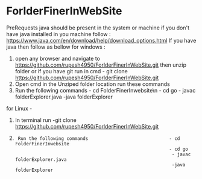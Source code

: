 # ForlderFinerInWebSite
PreRequests java should be present in the system or machine 
  if you don't have java installed in you machine follow : https://www.java.com/en/download/help/download_options.html
If you have java then follow as bellow
for windows :
  1) open any browser and navigate to https://github.com/rupesh4950/ForlderFinerInWebSite.git  then unzip folder
  or if you have git run in cmd - git clone https://github.com/rupesh4950/ForlderFinerInWebSite.git
  2) Open cmd in the Unziped folder location run these commands
  3)    Run the following commands                                   - cd FolderFinerInwebsite\n
                                                                - cd go
                                                                 - javac folderExplorer.java
                                                                 -java folderExplorer



for Linux -
1) In terminal run -git clone https://github.com/rupesh4950/ForlderFinerInWebSite.git
2)      Run the following commands                              - cd FolderFinerInwebsite
                                                                - cd go
                                                                 - javac folderExplorer.java
                                                                 -java folderExplorer
